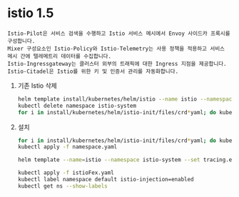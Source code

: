 # istio 1.5
    Istio-Pilot은 서비스 검색을 수행하고 Istio 서비스 메시에서 Envoy 사이드카 프록시를 구성합니다.
    Mixer 구성요소인 Istio-Policy와 Istio-Telemetry는 사용 정책을 적용하고 서비스 메시 간에 텔레메트리 데이터를 수집합니다.
    Istio-Ingressgateway는 클러스터 외부의 트래픽에 대한 Ingress 지점을 제공합니다.
    Istio-Citadel은 Istio를 위한 키 및 인증서 관리를 자동화합니다.

1. 기존 Istio 삭제
    ```sh
    helm template install/kubernetes/helm/istio --name istio --namespace istio-system | kubectl delete -f -
    kubectl delete namespace istio-system
    for i in install/kubernetes/helm/istio-init/files/crd*yaml; do kubectl delete -f $i; done
    ```
2. 설치
    ```sh
    for i in install/kubernetes/helm/istio-init/files/crd*yaml; do kubectl apply -f $i; done
    kubectl apply -f namespace.yaml

    helm template --name=istio --namespace istio-system --set tracing.enabled=true --set global.mtls.enabled=false --set grafana.enabled=true --set kiali.enabled=true --set servicegraph.enabled=true --set gateways.istio-ingressgateway.serviceAnnotations."service\.beta\.kubernetes\.io/aws-load-balancer-internal"="0\.0\.0\.0/0" install/kubernetes/helm/istio > ./istioFex.yaml

    kubectl apply -f istioFex.yaml
    kubectl label namespace default istio-injection=enabled
    kubectl get ns --show-labels
    ```